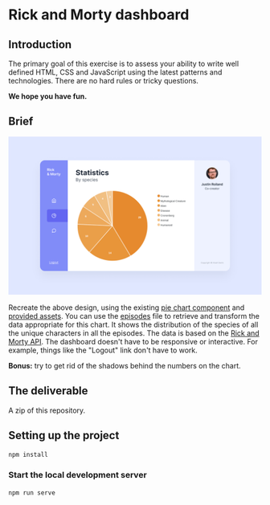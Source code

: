 # Rick and Morty dashboard

## Introduction

 The primary goal of this exercise is to assess your ability to write well defined HTML, CSS and JavaScript using the latest patterns and technologies. There are no hard rules or tricky questions.

**We hope you have fun.**

## Brief

![Dashboard](design/dashboard.png)

Recreate the above design, using the existing [pie chart component](src/components/PieChart.vue) and [provided assets](src/assets). You can use the [episodes](public/data/episodes.json) file to retrieve and transform the data appropriate for this chart. It shows the distribution of the species of all the unique characters in all the episodes. The data is based on the [Rick and Morty API](https://rickandmortyapi.com). The dashboard doesn't have to be responsive or interactive. For example, things like the "Logout" link don't have to work.

**Bonus:** try to get rid of the shadows behind the numbers on the chart.

## The deliverable

A zip of this repository.

## Setting up the project

```
npm install
```

### Start the local development server

```
npm run serve
```
